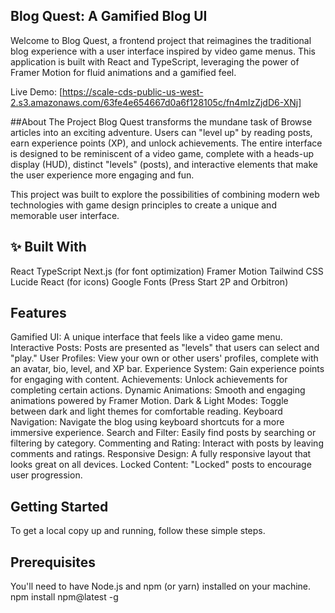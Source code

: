 ## Blog Quest: A Gamified Blog UI
Welcome to Blog Quest, a frontend project that reimagines the traditional blog experience with a user interface inspired by video game menus. This application is built with React and TypeScript, leveraging the power of Framer Motion for fluid animations and a gamified feel.

Live Demo: [https://scale-cds-public-us-west-2.s3.amazonaws.com/63fe4e654667d0a6f128105c/fn4mIzZjdD6-XNj]

##About The Project
Blog Quest transforms the mundane task of Browse articles into an exciting adventure. Users can "level up" by reading posts, earn experience points (XP), and unlock achievements. The entire interface is designed to be reminiscent of a video game, complete with a heads-up display (HUD), distinct "levels" (posts), and interactive elements that make the user experience more engaging and fun.

This project was built to explore the possibilities of combining modern web technologies with game design principles to create a unique and memorable user interface.

## ✨ Built With
React
TypeScript
Next.js (for font optimization)
Framer Motion
Tailwind CSS
Lucide React (for icons)
Google Fonts (Press Start 2P and Orbitron)

## Features
Gamified UI: A unique interface that feels like a video game menu.
Interactive Posts: Posts are presented as "levels" that users can select and "play."
User Profiles: View your own or other users' profiles, complete with an avatar, bio, level, and XP bar.
Experience System: Gain experience points for engaging with content.
Achievements: Unlock achievements for completing certain actions.
Dynamic Animations: Smooth and engaging animations powered by Framer Motion.
Dark & Light Modes: Toggle between dark and light themes for comfortable reading.
Keyboard Navigation: Navigate the blog using keyboard shortcuts for a more immersive experience.
Search and Filter: Easily find posts by searching or filtering by category.
Commenting and Rating: Interact with posts by leaving comments and ratings.
Responsive Design: A fully responsive layout that looks great on all devices.
Locked Content: "Locked" posts to encourage user progression.

## Getting Started
To get a local copy up and running, follow these simple steps.

## Prerequisites
You'll need to have Node.js and npm (or yarn) installed on your machine.
npm install npm@latest -g
